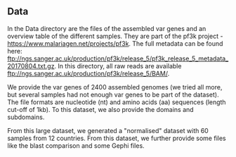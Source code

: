 ## Data

In the Data directory are the files of the assembled var genes and an overview table of the different samples. They are part of the pf3k project - https://www.malariagen.net/projects/pf3k. The full metadata can be found here: ftp://ngs.sanger.ac.uk/production/pf3k/release_5/pf3k_release_5_metadata_20170804.txt.gz. In this directory, all raw reads are available ftp://ngs.sanger.ac.uk/production/pf3k/release_5/BAM/.

We provide the var genes of 2400 assembled genomes (we tried all more, but several samples had not enough var genes to be part of the dataset). The file formats are nucleotide (nt) and amino acids (aa) sequences (length cut-off of 1kb). To this dataset, we also provide the domains and subdomains.

From this large dataset, we generated a "normalised" dataset with 60 samples from 12 countries. From this dataset, we further provide some files like the blast comparison and some Gephi files. 

